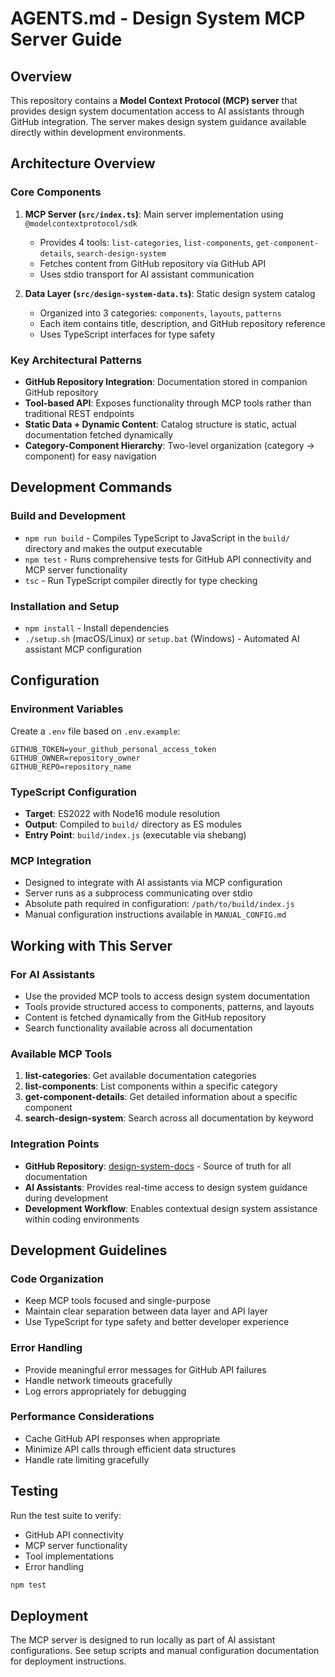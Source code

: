 # AGENTS.md - Design System MCP Server Guide

## Overview
This repository contains a **Model Context Protocol (MCP) server** that provides design system documentation access to AI assistants through GitHub integration. The server makes design system guidance available directly within development environments.

## Architecture Overview

### Core Components

1. **MCP Server (`src/index.ts`)**: Main server implementation using `@modelcontextprotocol/sdk`
   - Provides 4 tools: `list-categories`, `list-components`, `get-component-details`, `search-design-system`
   - Fetches content from GitHub repository via GitHub API
   - Uses stdio transport for AI assistant communication

2. **Data Layer (`src/design-system-data.ts`)**: Static design system catalog
   - Organized into 3 categories: `components`, `layouts`, `patterns`
   - Each item contains title, description, and GitHub repository reference
   - Uses TypeScript interfaces for type safety

### Key Architectural Patterns

- **GitHub Repository Integration**: Documentation stored in companion GitHub repository
- **Tool-based API**: Exposes functionality through MCP tools rather than traditional REST endpoints
- **Static Data + Dynamic Content**: Catalog structure is static, actual documentation fetched dynamically
- **Category-Component Hierarchy**: Two-level organization (category → component) for easy navigation

## Development Commands

### Build and Development
- `npm run build` - Compiles TypeScript to JavaScript in the `build/` directory and makes the output executable
- `npm test` - Runs comprehensive tests for GitHub API connectivity and MCP server functionality
- `tsc` - Run TypeScript compiler directly for type checking

### Installation and Setup
- `npm install` - Install dependencies
- `./setup.sh` (macOS/Linux) or `setup.bat` (Windows) - Automated AI assistant MCP configuration

## Configuration

### Environment Variables
Create a `.env` file based on `.env.example`:

```env
GITHUB_TOKEN=your_github_personal_access_token
GITHUB_OWNER=repository_owner
GITHUB_REPO=repository_name
```

### TypeScript Configuration

- **Target**: ES2022 with Node16 module resolution
- **Output**: Compiled to `build/` directory as ES modules
- **Entry Point**: `build/index.js` (executable via shebang)

### MCP Integration

- Designed to integrate with AI assistants via MCP configuration
- Server runs as a subprocess communicating over stdio
- Absolute path required in configuration: `/path/to/build/index.js`
- Manual configuration instructions available in `MANUAL_CONFIG.md`

## Working with This Server

### For AI Assistants
- Use the provided MCP tools to access design system documentation
- Tools provide structured access to components, patterns, and layouts
- Content is fetched dynamically from the GitHub repository
- Search functionality available across all documentation

### Available MCP Tools

1. **list-categories**: Get available documentation categories
2. **list-components**: List components within a specific category
3. **get-component-details**: Get detailed information about a specific component
4. **search-design-system**: Search across all documentation by keyword

### Integration Points

- **GitHub Repository**: [design-system-docs](https://github.com/pglevy/design-system-docs) - Source of truth for all documentation
- **AI Assistants**: Provides real-time access to design system guidance during development
- **Development Workflow**: Enables contextual design system assistance within coding environments

## Development Guidelines

### Code Organization
- Keep MCP tools focused and single-purpose
- Maintain clear separation between data layer and API layer
- Use TypeScript for type safety and better developer experience

### Error Handling
- Provide meaningful error messages for GitHub API failures
- Handle network timeouts gracefully
- Log errors appropriately for debugging

### Performance Considerations
- Cache GitHub API responses when appropriate
- Minimize API calls through efficient data structures
- Handle rate limiting gracefully

## Testing

Run the test suite to verify:
- GitHub API connectivity
- MCP server functionality
- Tool implementations
- Error handling

```bash
npm test
```

## Deployment

The MCP server is designed to run locally as part of AI assistant configurations. See setup scripts and manual configuration documentation for deployment instructions.